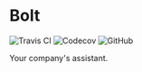 Bolt
====
![Travis CI](https://img.shields.io/travis/mdibaiee/bolt.svg)
![Codecov](https://img.shields.io/codecov/c/github/mdibaiee/bolt.svg)
![GitHub](https://img.shields.io/github/downloads/mdibaiee/bolt/latest/total.svg)

Your company's assistant.
